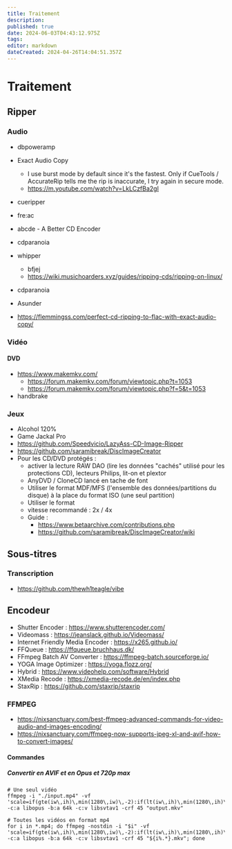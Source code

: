 ```yaml
---
title: Traitement
description: 
published: true
date: 2024-06-03T04:43:12.975Z
tags: 
editor: markdown
dateCreated: 2024-04-26T14:04:51.357Z
---
```


# Traitement

## Ripper

### Audio

- dbpoweramp
- Exact Audio Copy
  - I use burst mode by default since it's the fastest. Only if CueTools / AccurateRip tells me the rip is inaccurate, I try again in secure mode.
  - https://m.youtube.com/watch?v=LkLCzfBa2gI
- cueripper
- fre:ac
- abcde - A Better CD Encoder
- cdparanoia
- whipper
  - bfjej
  - https://wiki.musichoarders.xyz/guides/ripping-cds/ripping-on-linux/
- cdparanoia
- Asunder

- <https://flemmingss.com/perfect-cd-ripping-to-flac-with-exact-audio-copy/>

### Vidéo

#### DVD

- https://www.makemkv.com/
  - https://forum.makemkv.com/forum/viewtopic.php?t=1053
  - https://forum.makemkv.com/forum/viewtopic.php?f=5&t=1053
- handbrake

### Jeux

- Alcohol 120%
- Game Jackal Pro
- <https://github.com/Speedvicio/LazyAss-CD-Image-Ripper>
- <https://github.com/saramibreak/DiscImageCreator>
- Pour les CD/DVD protégés :
	- activer la lecture RAW DAO (lire les données "cachés" utilisé pour les protections CD), lecteurs Philips, lit-on et plextor
	- AnyDVD / CloneCD lancé en tache de font
  - Utiliser le format MDF/MFS (l'ensemble des données/partitions du disque) à la place du format ISO (une seul partition)
  - Utiliser le format 
  - vitesse recommandé : 2x / 4x
  - Guide :
  	- <https://www.betaarchive.com/contributions.php>
    - <https://github.com/saramibreak/DiscImageCreator/wiki>
  

## Sous-titres

### Transcription

- <https://github.com/thewh1teagle/vibe>

## Encodeur

- Shutter Encoder : <https://www.shutterencoder.com/>
- Videomass : <https://jeanslack.github.io/Videomass/>
- Internet Friendly Media Encoder : <https://x265.github.io/>
- FFQueue : <https://ffqueue.bruchhaus.dk/>
- FFmpeg Batch AV Converter : <https://ffmpeg-batch.sourceforge.io/>
- YOGA Image Optimizer : <https://yoga.flozz.org/>
- Hybrid : <https://www.videohelp.com/software/Hybrid>
- XMedia Recode : <https://xmedia-recode.de/en/index.php>
- StaxRip : <https://github.com/staxrip/staxrip>

### FFMPEG

- <https://nixsanctuary.com/best-ffmpeg-advanced-commands-for-video-audio-and-images-encoding/>
- <https://nixsanctuary.com/ffmpeg-now-supports-jpeg-xl-and-avif-how-to-convert-images/>

#### Commandes

##### Convertir en AVIF et en Opus et 720p max

```shell
# Une seul vidéo
ffmpeg -i "./input.mp4" -vf 'scale=if(gte(iw\,ih)\,min(1280\,iw)\,-2):if(lt(iw\,ih)\,min(1280\,ih)\,-2)' -c:a libopus -b:a 64k -c:v libsvtav1 -crf 45 "output.mkv"

# Toutes les vidéos en format mp4
for i in *.mp4; do ffmpeg -nostdin -i "$i" -vf 'scale=if(gte(iw\,ih)\,min(1280\,iw)\,-2):if(lt(iw\,ih)\,min(1280\,ih)\,-2)' -c:a libopus -b:a 64k -c:v libsvtav1 -crf 45 "${i%.*}.mkv"; done
```